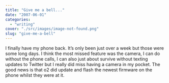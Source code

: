 ```yaml
---
title: "Give me a bell..."
date: "2007-06-01"
categories: 
  - "writing"
cover: "./src/images/image-not-found.png"
slug: "give-me-a-bell"
---
```


I finally have my phone back. It’s only been just over a week but those were some long days. I think the most missed feature was the camera, I can do without the phone calls, I can also just about survive without texting updates to Twitter but I really did miss having a camera in my pocket. The good news is that o2 did update and flash the newest firmware on the phone whilst they were at it.
